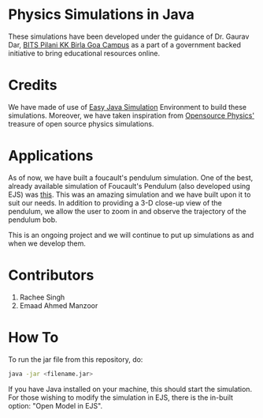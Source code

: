 # Physics Simulations in Java
These simulations have been developed under the guidance of Dr. Gaurav Dar, [BITS Pilani KK Birla Goa Campus](http://universe.bits-pilani.ac.in/Goa/) as a part of a government backed initiative to bring educational resources online.

# Credits
We have made of use of [Easy Java Simulation](www.um.es/fem/EjsWiki/) Environment to build these simulations. Moreover, we have taken inspiration from [Opensource Physics'](www.opensourcephysics.org/) treasure of open source physics simulations. 

# Applications
As of now, we have built a foucault's pendulum simulation. One of the best, already available simulation of Foucault's Pendulum (also developed using EJS) was [this](www.cleonis.nl/physics/phys256/foucault_pendulum_intro.php). This was an amazing simulation and we have built upon it to suit our needs. In addition to providing a 3-D close-up view of the pendulum, we allow the user to zoom in and observe the trajectory of the pendulum bob.

This is an ongoing project and we will continue to put up simulations as and when we develop them.

# Contributors
1. Rachee Singh
2. Emaad Ahmed Manzoor

# How To
To run the jar file from this repository, do:

```bash
java -jar <filename.jar>
```
If you have Java installed on your machine, this should start the simulation. For those wishing to modify the simulation in EJS, there is the in-built option: "Open Model in EJS". 
